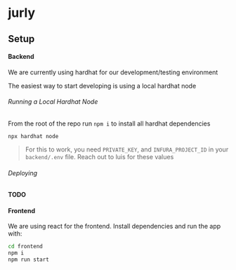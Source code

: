 # jurly

## Setup

#### Backend

We are currently using hardhat for our development/testing environment

The easiest way to start developing is using a local hardhat node

###### Running a Local Hardhat Node

From the root of the repo run `npm i` to install all hardhat dependencies

`npx hardhat node`

> For this to work, you need `PRIVATE_KEY`, and `INFURA_PROJECT_ID` in your `backend/.env` file. Reach out to luis for these values

###### Deploying

**TODO**

#### Frontend

We are using react for the frontend. Install dependencies and run the app with:

```bash
cd frontend
npm i
npm run start
```

